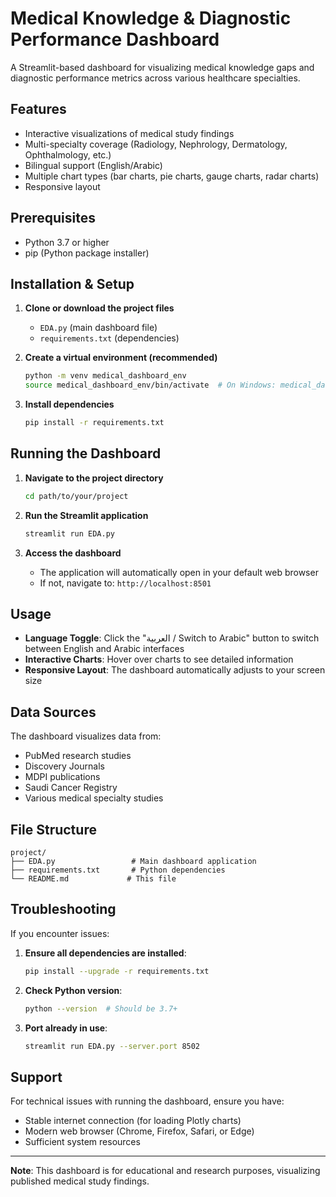 # Medical Knowledge & Diagnostic Performance Dashboard

A Streamlit-based dashboard for visualizing medical knowledge gaps and diagnostic performance metrics across various healthcare specialties.

## Features

- Interactive visualizations of medical study findings
- Multi-specialty coverage (Radiology, Nephrology, Dermatology, Ophthalmology, etc.)
- Bilingual support (English/Arabic)
- Multiple chart types (bar charts, pie charts, gauge charts, radar charts)
- Responsive layout

## Prerequisites

- Python 3.7 or higher
- pip (Python package installer)

## Installation & Setup

1. **Clone or download the project files**
   - `EDA.py` (main dashboard file)
   - `requirements.txt` (dependencies)

2. **Create a virtual environment (recommended)**
   ```bash
   python -m venv medical_dashboard_env
   source medical_dashboard_env/bin/activate  # On Windows: medical_dashboard_env\Scripts\activate
   ```

3. **Install dependencies**
   ```bash
   pip install -r requirements.txt
   ```

## Running the Dashboard

1. **Navigate to the project directory**
   ```bash
   cd path/to/your/project
   ```

2. **Run the Streamlit application**
   ```bash
   streamlit run EDA.py
   ```

3. **Access the dashboard**
   - The application will automatically open in your default web browser
   - If not, navigate to: `http://localhost:8501`

## Usage

- **Language Toggle**: Click the "العربية / Switch to Arabic" button to switch between English and Arabic interfaces
- **Interactive Charts**: Hover over charts to see detailed information
- **Responsive Layout**: The dashboard automatically adjusts to your screen size

## Data Sources

The dashboard visualizes data from:
- PubMed research studies
- Discovery Journals
- MDPI publications  
- Saudi Cancer Registry
- Various medical specialty studies

## File Structure

```
project/
├── EDA.py                 # Main dashboard application
├── requirements.txt       # Python dependencies
└── README.md             # This file
```

## Troubleshooting

If you encounter issues:

1. **Ensure all dependencies are installed**:
   ```bash
   pip install --upgrade -r requirements.txt
   ```

2. **Check Python version**:
   ```bash
   python --version  # Should be 3.7+
   ```

3. **Port already in use**:
   ```bash
   streamlit run EDA.py --server.port 8502
   ```

## Support

For technical issues with running the dashboard, ensure you have:
- Stable internet connection (for loading Plotly charts)
- Modern web browser (Chrome, Firefox, Safari, or Edge)
- Sufficient system resources

---

**Note**: This dashboard is for educational and research purposes, visualizing published medical study findings.